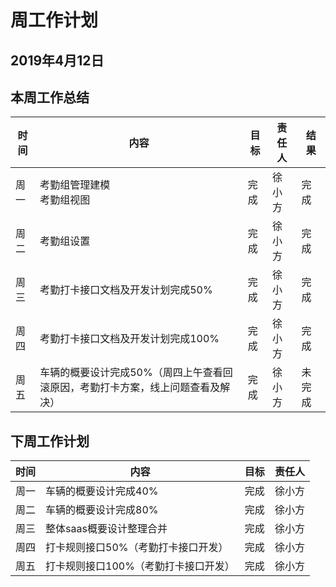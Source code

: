 # 周工作计划

## 2019年4月12日

## 本周工作总结

|时间|内容|目标|责任人|结果|
|--|--|--|--|--|
|周一|考勤组管理建模<br/>考勤组视图|完成|徐小方|完成|
|周二|考勤组设置|完成|徐小方|完成|
|周三|考勤打卡接口文档及开发计划完成50%|完成|徐小方|完成|
|周四|考勤打卡接口文档及开发计划完成100%|完成|徐小方|完成|
|周五|车辆的概要设计完成50%（周四上午查看回滚原因，考勤打卡方案，线上问题查看及解决）|完成|徐小方|未完成|

## 下周工作计划

|时间|内容|目标|责任人|
|--|--|--|--|
|周一|车辆的概要设计完成40%|完成|徐小方|
|周二|车辆的概要设计完成80%|完成|徐小方|
|周三|整体saas概要设计整理合并|完成|徐小方|
|周四|打卡规则接口50%（考勤打卡接口开发）|完成|徐小方|
|周五|打卡规则接口100%（考勤打卡接口开发）|完成|徐小方|

